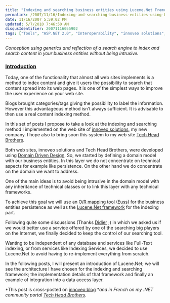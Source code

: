 ```yaml
---
title: "Indexing and searching business entities using Lucene.Net Framework, part 1"
permalink: /2007/11/16/Indexing-and-searching-business-entities-using-LuceneNet-Framework-part-1/
date: 11/16/2007 5:59:02 PM
updated: 5/7/2010 7:46:50 AM
disqusIdentifier: 20071116055902
tags: ["Tools", "ASP.NET 2.0", "Interoperability", "innoveo solutions", "C#", "Architecture", "Generics", "Reflection"]
---
```

*Conception using generics and reflection of a search engine to index and search content in your business entities without being intrusive.*  

### [Introduction]()
<!-- more -->

Today, one of the functionality that almost all web sites implements is a method to index content and give it users the possibility to search that content spread into its web pages. It is one of the simplest ways to improve the user experience on your web site.  

Blogs brought categories/tags giving the possibility to label the information. However this advantageous method isn’t always sufficient. It is advisable to then use a real content indexing method.  

In this set of posts I propose to take a look at the indexing and searching method I implemented on the web site of [innoveo solutions](http://www.innoveo.com/), my new company. I hope also to bring soon this system to my web site [Tech Head Brothers](http://www.techheadbrothers.com/).  

Both web sites, innoveo solutions and Tech Head Brothers, were developed using [Domain Driven Design](http://www.dotnetrocks.com/default.aspx?showNum=236). So, we started by defining a domain model with our business entities. In this layer we do not concentrate on technical aspects for example like persistence. On the other hand we do concentrate on the domain we want to address.  

One of the main ideas is to avoid being intrusive in the domain model with any inheritance of technical classes or to link this layer with any technical frameworks.  

To achieve this goal we will use an [O/R mapping tool (Euss)](http://euss.evaluant.com/) for the business entities persistence as well as the [Lucene.Net framework](http://incubator.apache.org/lucene.net/) for the indexing part.  

Following quite some discussions (Thanks [Didier](http://www.didierbeck.com/) ;) in which we asked us if we would better use a service offered by one of the searching big players on the Internet, we finally decided to keep the control of our searching tool.  

Wanting to be independent of any database and services like Full-Text indexing, or from services like Indexing Services, we decided to use Lucene.Net to avoid having to re-implement everything from scratch.  

In the following posts, I will present an introduction of Lucene.Net; we will see the architecture I have chosen for the indexing and searching framework; the implementation details of that framework and finally an example of integration into a data access layer.

*This post is cross-posted on [innoveo blog](http://blog.innoveo.com/archive.aspx/2007/12/12/indexing-and-searching-business-entities-using-lucene-net-framework-part-1) **and in French on my .NET community portal *[*Tech Head Brothers*](http://www.techheadbrothers.com/Articles.aspx/indexer-rechercher-entites-metier-aide-framework-lucene-net)*.*
